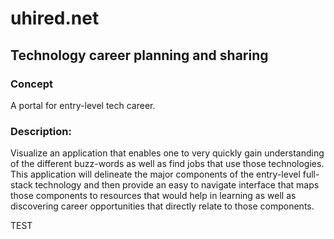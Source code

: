# uhired.net
## Technology career planning and sharing

### Concept
 A portal for entry-level tech career.

### Description:
Visualize an application that enables one to very quickly gain understanding of the different buzz-words as well as find jobs that use those technologies.  This application will delineate the major components of the entry-level full-stack technology and then provide an easy to navigate interface that maps those components to resources that would help in learning as well as discovering career opportunities that directly relate to those components. 

TEST